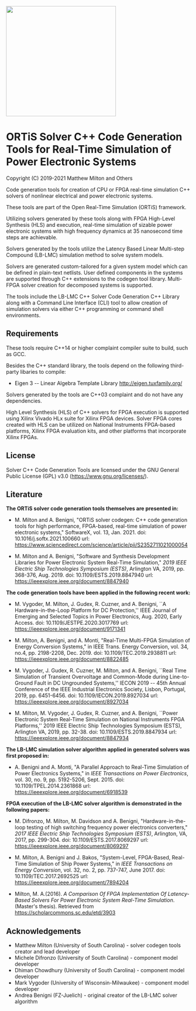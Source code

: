 <img src="./ortis_logo_300dpi.png" width="300"/>

# ORTiS Solver C++ Code Generation Tools for Real-Time Simulation of Power Electronic Systems 

Copyright (C) 2019-2021 Matthew Milton and Others

Code generation tools for creation of CPU or FPGA real-time simulation C++ solvers of nonlinear electrical and power electronic systems.

These tools are part of the Open Real-Time Simulation (ORTiS) framework.

Utilizing solvers generated by these tools along with FPGA High-Level Synthesis (HLS) and execution, real-time simulation of sizable power electronic systems with high frequency dynamics at 35 nanosecond time steps are achievable.

Solvers generated by the tools utilize the Latency Based Linear Multi-step Compound (LB-LMC) simulation method to solve system models.  

Solvers are generated custom-tailored for a given system model which can be defined in plain-text netlists.  User defined components in the systems are supported through C++ extensions to the codegen tool library.  Multi-FPGA solver creation for decomposed systems is supported.

The tools include the LB-LMC C++ Solver Code Generation C++ Library along with a Command Line Interface (CLI) tool to allow creation of simulation solvers via either C++ programming or command shell environments.

## Requirements

These tools require C++14 or higher complaint compiler suite to build, such as GCC.

Besides the C++ standard library, the tools depend on the following third-party libaries to compile:

  * Eigen 3 -- Linear Algebra Template Library
http://eigen.tuxfamily.org/

Solvers generated by the tools are C++03 complaint and do not have any dependencies.

High Level Synthesis (HLS) of C++ solvers for FPGA execution is supported using Xilinx Vivado HLx suite for Xilinx FPGA devices.  Solver FPGA cores created with HLS can be utilized on National Instruments FPGA-based platforms, Xilinx FPGA evaluation kits, and other platforms that incorporate Xilinx FPGAs.

## License

Solver C++ Code Generation Tools are licensed under the GNU General Public License (GPL) v3.0 (https://www.gnu.org/licenses/).

## Literature 
  
**The ORTiS solver code generation tools themselves are presented in:**

* M. Milton and A. Benigni, "ORTiS solver codegen: C++ code generation tools for high performance, FPGA-based, real-time simulation of power electronic systems," SoftwareX, vol. 13, Jan. 2021.
doi: 10.1016/j.softx.2021.100660
url: https://www.sciencedirect.com/science/article/pii/S2352711021000054

* M. Milton and A. Benigni, "Software and Synthesis Development Libraries for Power Electronic System Real-Time Simulation," *2019 IEEE Electric Ship Technologies Symposium (ESTS)*, Arlington VA, 2019, pp. 368-376, Aug. 2019.
doi: 10.1109/ESTS.2019.8847940
url: https://ieeexplore.ieee.org/document/8847940

**The code generation tools have been applied in the following recent work:**

* M. Vygoder, M. Milton, J. Gudex, R. Cuzner, and A. Benigni, ``A Hardware-in-the-Loop Platform for DC Protection,'' IEEE Journal of Emerging and Selected Topics in Power Electronics, Aug. 2020, Early Access.
doi:  10.1109/JESTPE.2020.3017769
url: https://ieeexplore.ieee.org/document/9171341

* M. Milton, A. Benigni, and A. Monti, "Real-Time Multi-FPGA Simulation of Energy Conversion Systems," in IEEE Trans. Energy Conversion, vol. 34, no.4, pp. 2198-2208, Dec. 2019.
doi:  10.1109/TEC.2019.2938811
url: https://ieeexplore.ieee.org/document/8822485

* M. Vygoder, J. Gudex, R. Cuzner, M. Milton, and A. Benigni, ``Real Time Simulation of Transient Overvoltage and Common-Mode during Line-to-Ground Fault in DC Ungrounded Systems,'' IECON 2019 -- 45th Annual Conference of the IEEE Industrial Electronics Society, Lisbon, Portugal, 2019, pp. 6451-6456.
doi: 10.1109/IECON.2019.8927034
url: https://ieeexplore.ieee.org/document/8927034

* M. Milton, M. Vygoder, J. Gudex, R. Cuzner, and A. Benigni, ``Power Electronic System Real-Time Simulation on National Instruments FPGA Platforms,'' 2019 IEEE Electric Ship Technologies Symposium (ESTS), Arlington VA, 2019, pp. 32-38.
doi:  10.1109/ESTS.2019.8847934
url: https://ieeexplore.ieee.org/document/8847934
  
**The LB-LMC simulation solver algorithm applied in generated solvers was first proposed in:**  

 * A. Benigni and A. Monti, "A Parallel Approach to Real-Time Simulation of Power Electronics Systems," in *IEEE Transactions on Power Electronics*, vol. 30, no. 9, pp. 5192-5206, Sept. 2015.
doi: 10.1109/TPEL.2014.2361868
url: https://ieeexplore.ieee.org/document/6918539

**FPGA execution of the LB-LMC solver algorithm is demonstrated in the following papers:** 

* M. Difronzo, M. Milton, M. Davidson and A. Benigni, "Hardware-in-the-loop testing of high switching frequency power electronics converters," *2017 IEEE Electric Ship Technologies Symposium (ESTS)*, Arlington, VA, 2017, pp. 299-304.
doi: 10.1109/ESTS.2017.8069297
url: https://ieeexplore.ieee.org/document/8069297

 * M. Milton, A. Benigni and J. Bakos, "System-Level, FPGA-Based, Real-Time Simulation of Ship Power Systems," in *IEEE Transactions on Energy Conversion*, vol. 32, no. 2, pp. 737-747, June 2017.
doi: 10.1109/TEC.2017.2692525
url: https://ieeexplore.ieee.org/document/7894204
 
 * Milton, M. A.(2016). *A Comparison Of FPGA Implementation Of Latency-Based Solvers For Power Electronic System Real-Time Simulation*. (Master's thesis). Retrieved from https://scholarcommons.sc.edu/etd/3903

## Acknowledgements
* Matthew Milton (University of South Carolina) - solver codegen tools creator and lead developer
* Michele Difronzo (University of South Carolina) - component model developer
* Dhiman Chowdhury (University of South Carolina) - component model developer
* Mark Vygoder (University of Wisconsin-Milwaukee) - component model developer
* Andrea Benigni (FZ-Juelich) - original creator of the LB-LMC solver algorithm



